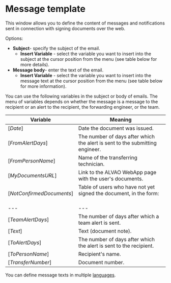 # Message template
 
This window allows you to define the content of messages and notifications sent in connection with signing documents over the web.
 
Options:

- **Subject**- specify the subject of the email.
    - **Insert Variable** - select the variable you want to insert into the subject at the cursor position from the menu (see table below for more details).
- **Message body**- enter the text of the email.
    - **Insert Variable** - select the variable you want to insert into the message text at the cursor position from the menu (see table below for more information).

You can use the following variables in the subject or body of emails. The menu of variables depends on whether the message is a message to the recipient or an alert to the recipient, the forwarding engineer, or the team.

| Variable | Meaning |
| --- | --- |
| [$Date$] | Date the document was issued. |
| [$FromAlertDays$] | The number of days after which the alert is sent to the submitting engineer. |
| [$FromPersonName$] | Name of the transferring technician. |
| [$MyDocumentsURL$] | Link to the ALVAO WebApp page with the user's documents. |
| [$NotConfirmedDocuments$] | Table of users who have not yet signed the document, in the form: <br><br>| **Submission Date** | **User** | **Seller** | **Document** |<br>| --- | --- | --- | --- |<br>| 30.11.2014 | Mirek Vesely | Jan Chalupa | PP01189.pdf |<br>| 2.12.2014 | Veronika Vlídná | Jan Chalupa | PP01190.pdf | |
| --- | --- |
| [$TeamAlertDays$] | The number of days after which a team alert is sent. |
| [$Text$] | Text (document note). |
| [$ToAlertDays$] | The number of days after which the alert is sent to the recipient. |
| [$ToPersonName$] | Recipient's name. |
| [$TransferNumber$] | Document number. |

You can define message texts in multiple [languages](../../../../../modules/alvao-electronic-handover-forms/installation#multilanguage-environment).
